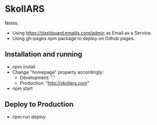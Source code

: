 # SkollARS

Notes:

-   Using https://dashboard.emailjs.com/admin as Email as a Service.
-   Using gh-pages npm package to deploy on Github pages.

## Installation and running

-   npm install
-   Change "homepage" property accordingly:
    -   Development: "."
    -   Production: "http://skollars.com"
-   npm start

## Deploy to Production

-   npm run deploy
